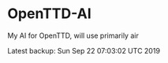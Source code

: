 # OpenTTD-AI
My AI for OpenTTD, will use primarily air

Latest backup: Sun Sep 22 07:03:02 UTC 2019
